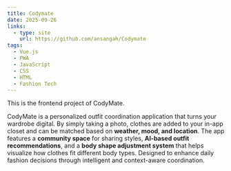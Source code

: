 ```yaml
---
title: Codymate
date: 2025-09-26
links:
  - type: site
    url: https://github.com/ansangah/Codymate
tags:
  - Vue.js
  - PWA
  - JavaScript
  - CSS
  - HTML
  - Fashion Tech
---
```

<div data-pagefind-body>
This is the frontend project of CodyMate.

CodyMate is a personalized outfit coordination application that turns your wardrobe digital.
By simply taking a photo, clothes are added to your in-app closet and can be matched based on **weather, mood, and location**.
The app features a **community space** for sharing styles, **AI-based outfit recommendations**, and a **body shape adjustment system** that helps visualize how clothes fit different body types.
Designed to enhance daily fashion decisions through intelligent and context-aware coordination.
</div>